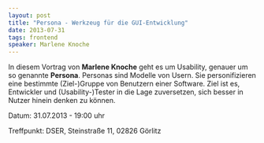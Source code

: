 ```yaml
---
layout: post
title: "Persona - Werkzeug für die GUI-Entwicklung"
date: 2013-07-31
tags: frontend
speaker: Marlene Knoche
---
```


In diesem Vortrag von **Marlene Knoche** geht es um Usability, genauer um so genannte **Persona**.
Personas sind Modelle von Usern. Sie personifizieren eine bestimmte (Ziel-)Gruppe von Benutzern einer Software. Ziel ist es, Entwickler und (Usability-)Tester in die Lage zuversetzen, sich besser in Nutzer hinein denken zu können.


Datum: 31.07.2013 - 19:00 uhr

Treffpunkt: DSER, Steinstraße 11, 02826 Görlitz